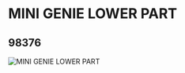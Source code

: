 # MINI GENIE LOWER PART
## 98376
![MINI GENIE LOWER PART](https://lc-www-live-s.legocdn.com/media/bricks/5/2/4653346.jpg)